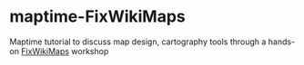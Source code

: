 # maptime-FixWikiMaps
Maptime tutorial to discuss map design, cartography tools through a hands-on [FixWikiMaps](http://fixwikimaps.tumblr.com/) workshop
